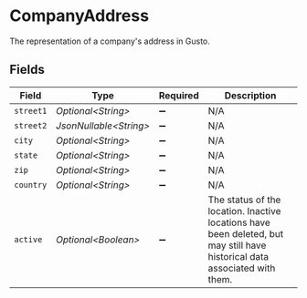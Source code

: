 # CompanyAddress

The representation of a company's address in Gusto.


## Fields

| Field                                                                                                                      | Type                                                                                                                       | Required                                                                                                                   | Description                                                                                                                |
| -------------------------------------------------------------------------------------------------------------------------- | -------------------------------------------------------------------------------------------------------------------------- | -------------------------------------------------------------------------------------------------------------------------- | -------------------------------------------------------------------------------------------------------------------------- |
| `street1`                                                                                                                  | *Optional\<String>*                                                                                                        | :heavy_minus_sign:                                                                                                         | N/A                                                                                                                        |
| `street2`                                                                                                                  | *JsonNullable\<String>*                                                                                                    | :heavy_minus_sign:                                                                                                         | N/A                                                                                                                        |
| `city`                                                                                                                     | *Optional\<String>*                                                                                                        | :heavy_minus_sign:                                                                                                         | N/A                                                                                                                        |
| `state`                                                                                                                    | *Optional\<String>*                                                                                                        | :heavy_minus_sign:                                                                                                         | N/A                                                                                                                        |
| `zip`                                                                                                                      | *Optional\<String>*                                                                                                        | :heavy_minus_sign:                                                                                                         | N/A                                                                                                                        |
| `country`                                                                                                                  | *Optional\<String>*                                                                                                        | :heavy_minus_sign:                                                                                                         | N/A                                                                                                                        |
| `active`                                                                                                                   | *Optional\<Boolean>*                                                                                                       | :heavy_minus_sign:                                                                                                         | The status of the location. Inactive locations have been deleted, but may still have historical data associated with them. |